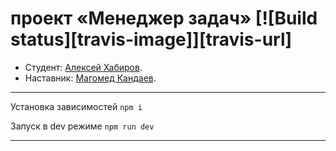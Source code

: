 # проект «Менеджер задач» [![Build status][travis-image]][travis-url]

* Студент: [Алексей Хабиров](https://up.htmlacademy.ru/ecmascript/10/user/963185).
* Наставник: [Магомед Кандаев](https://htmlacademy.ru/profile/magomedkandaev).

---

Установка зависимостей `npm i`

Запуск в dev режиме `npm run dev`

---

